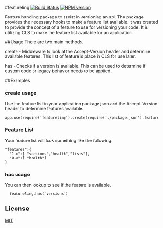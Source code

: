 #featureling [![Build Status](https://secure.travis-ci.org/areusjs/featureling.png)](http://travis-ci.org/areusjs/featureling) [![NPM version](https://badge.fury.io/js/featureling.svg)](http://badge.fury.io/js/featureling)

Feature handling package to assist in versioning an api. The package provides the necessary hooks to make a feature list avaliable. It was created to provide the concept of a feature to use for versioning your code. It is utilizing CLS to make the feature list available for an application. 


##Usage
There are two main methods.

create - Middleware to look at the Accept-Version header and determine available features. This list of feature is place in CLS for use later.

has - Checks if a version is available. This can be used to determine if custom code or legacy behavior needs to be applied.

##Examples

### create usage
Use the feature list in your application package.json and the Accept-Version header to determine features available.
```
app.use(require('featureling').create(require('./package.json').features));
```
### Feature List
Your feature list will look something like the following:
```
"features":{
  "1.x":[ "versions","health","lists"],
  "0.x":[ "health"]
}
```     
### has usage
You can then lookup to see if the feature is available.
```
  featureling.has("versions")
```

## License

[MIT](/LICENSE)



